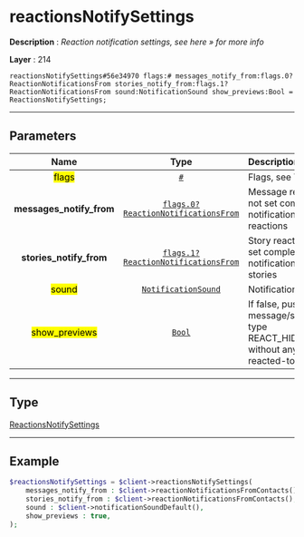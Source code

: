 # reactionsNotifySettings

**Description** : *Reaction notification settings, see here &raquo; for more info*

**Layer** : 214

```tl
reactionsNotifySettings#56e34970 flags:# messages_notify_from:flags.0?ReactionNotificationsFrom stories_notify_from:flags.1?ReactionNotificationsFrom sound:NotificationSound show_previews:Bool = ReactionsNotifySettings;
```

---

## Parameters

| Name | Type | Description |
| :---: | :---: | :--- |
| <mark>flags</mark> | [`#`](type/#) | Flags, see TL conditional fields |
| **messages_notify_from** | [`flags.0?ReactionNotificationsFrom`](type/ReactionNotificationsFrom) | Message reaction notification settings, if not set completely disables notifications/updates about message reactions |
| **stories_notify_from** | [`flags.1?ReactionNotificationsFrom`](type/ReactionNotificationsFrom) | Story reaction notification settings, if not set completely disables notifications/updates about reactions to stories |
| <mark>sound</mark> | [`NotificationSound`](type/NotificationSound) | Notification sound for reactions » |
| <mark>show_previews</mark> | [`Bool`](type/Bool) | If false, push notifications » about message/story reactions will only be of type REACT_HIDDEN/REACT_STORY_HIDDEN, without any information about the reacted-to story or the reaction itself |

---

## Type

[ReactionsNotifySettings](type/ReactionsNotifySettings)

---

## Example

```php
$reactionsNotifySettings = $client->reactionsNotifySettings(
	messages_notify_from : $client->reactionNotificationsFromContacts(),
	stories_notify_from : $client->reactionNotificationsFromContacts(),
	sound : $client->notificationSoundDefault(),
	show_previews : true,
);
```